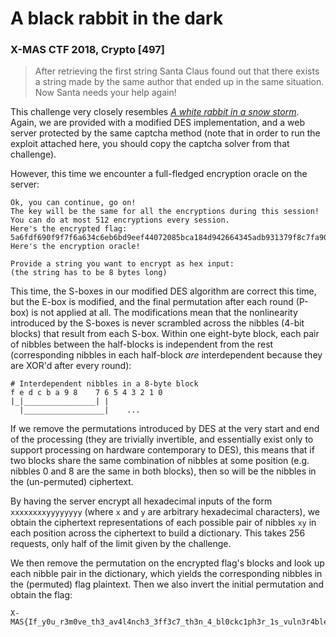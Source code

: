 # A black rabbit in the dark

### X-MAS CTF 2018, Crypto [497]

> After retrieving the first string Santa Claus found out that there exists a string made by the same author that ended up in the same situation. Now Santa needs your help again!

This challenge very closely resembles [_A white rabbit in a snow storm_](https://github.com/ClemensKnights/Writeups/tree/master/xmasctf/a-white-rabbit-in-a-snow-storm). Again, we are provided with a modified DES implementation, and a web server protected by the same captcha method (note that in order to run the exploit attached here, you should copy the captcha solver from that challenge).

However, this time we encounter a full-fledged encryption oracle on the server:

    Ok, you can continue, go on!
    The key will be the same for all the encryptions during this session!
    You can do at most 512 encryptions every session.
    Here's the encrypted flag: 5a6fdf690f9f7f6a634c6eb6bd9eef44072085bca184d942664345adb931379f8c7fa90e8946d19185fb627196a6d35152694097b4b6e1586d57d170a50b24959bc75b5dc979b31aa6fe7f66c5fb2bd798fc6c778493e46ea6c7727ef2f22bc61b4a487fb4244f47!
    Here's the encryption oracle!
    
    Provide a string you want to encrypt as hex input:
    (the string has to be 8 bytes long)

This time, the S-boxes in our modified DES algorithm are correct this time, but the E-box is modified, and the final permutation after each round (P-box) is not applied at all. The modifications mean that the nonlinearity introduced by the S-boxes is never scrambled across the nibbles (4-bit blocks) that result from each S-box. Within one eight-byte block, each pair of nibbles between the half-blocks is independent from the rest (corresponding nibbles in each half-block _are_ interdependent because they are XOR'd after every round):

    # Interdependent nibbles in a 8-byte block
    f e d c b a 9 8    7 6 5 4 3 2 1 0
    |_|________________| |
      |__________________|    ...

If we remove the permutations introduced by DES at the very start and end of the processing (they are trivially invertible, and essentially exist only to support processing on hardware contemporary to DES), this means that if two blocks share the same combination of nibbles at some position (e.g. nibbles 0 and 8 are the same in both blocks), then so will be the nibbles in the (un-permuted) ciphertext.

By having the server encrypt all hexadecimal inputs of the form `xxxxxxxxyyyyyyyy` (where `x` and `y` are arbitrary hexadecimal characters), we obtain the ciphertext representations of each possible pair of nibbles `xy` in each position across the ciphertext to build a dictionary. This takes 256 requests, only half of the limit given by the challenge.

We then remove the permutation on the encrypted flag's blocks and look up each nibble pair in the dictionary, which yields the corresponding nibbles in the (permuted) flag plaintext. Then we also invert the initial permutation and obtain the flag:

    X-MAS{If_y0u_r3m0ve_th3_av4l4nch3_3ff3c7_th3n_4_bl0ckc1ph3r_1s_vuln3r4ble_t0_st4tis7ic4l_an4lys1s!!!!!!}

